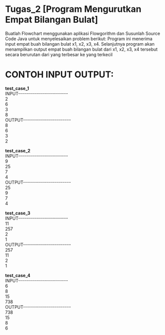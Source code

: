 # Tugas_2 [Program Mengurutkan Empat Bilangan Bulat]
Buatlah Flowchart menggunakan aplikasi Flowgorithm dan Susunlah Source Code Java untuk menyelesaikan problem berikut: 
Program ini menerima input empat buah bilangan bulat x1, x2, x3, x4. Selanjutnya program akan menampilkan output empat buah bilangan bulat dari x1, x2, x3, x4 tersebut secara berurutan dari yang terbesar ke yang terkecil<br>

# CONTOH INPUT OUTPUT:

<b>test_case_1</b><br>
INPUT-------------------------<br>
2<br>
6<br>
3<br>
8<br>
OUTPUT------------------------<br>
8<br>
6<br>
3<br>
2<br>

<b>test_case_2</b><br>
INPUT-------------------------<br>
9<br>
25<br>
7<br>
4<br>
OUTPUT------------------------<br>
25<br>
9<br>
7<br>
4<br>

<b>test_case_3</b><br>
INPUT-------------------------<br>
11<br>
257<br>
2<br>
1<br>
OUTPUT------------------------<br>
257<br>
11<br>
2<br>
1<br>

<b>test_case_4</b><br>
INPUT-------------------------<br>
6<br>
8<br>
15<br>
738<br>
OUTPUT------------------------<br>
738<br>
15<br>
8<br>
6<br>
